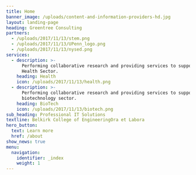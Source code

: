 ```yaml
---
title: Home
banner_image: /uploads/content-and-information-providers-hd.jpg
layout: landing-page
heading: Greentree Consulting
partners:
  - /uploads/2017/11/13/stem.png
  - /uploads/2017/11/13/UPenn_logo.png
  - /uploads/2017/11/13/nysed.png
services:
  - description: >-
      Performing collaborative research and providing services to support the
      Health Sector.
    heading: Health
    icon: /uploads/2017/11/13/health.png
  - description: >-
      Performing collaborative research and providing services to support the
      biotechnology sector.
    heading: BioTech
    icon: /uploads/2017/11/13/biotech.png
sub_heading: Professional IT Solutions
textline: Belkirk College of EngineeringOra et Labora
hero_button:
  text: Learn more
  href: /about
show_news: true
menu:
  navigation:
    identifier: _index
    weight: 1
---
```



